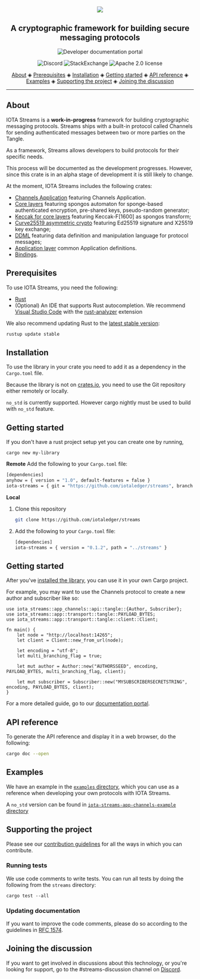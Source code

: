 <h1 align="center">
  <br>
  <a href="https://wiki.iota.org/streams/welcome"><img src="streams.png"></a>
</h1>

<h2 align="center">A cryptographic framework for building secure messaging protocols</h2>

<p align="center">
    <a href="https://wiki.iota.org/streams/welcome" style="text-decoration:none;">
    <img src="https://img.shields.io/badge/Documentation%20portal-blue.svg?style=for-the-badge"
         alt="Developer documentation portal">
      </p>
<p align="center">
	<a href="https://discord.iota.org/" style="text-decoration:none;"><img src="https://img.shields.io/badge/Discord-9cf.svg?logo=discord" alt="Discord"></a>
    <a href="https://iota.stackexchange.com/" style="text-decoration:none;"><img src="https://img.shields.io/badge/StackExchange-9cf.svg?logo=stackexchange" alt="StackExchange"></a>
    <a href="https://raw.githubusercontent.com/iotaledger/streams/master/LICENSE" style="text-decoration:none;"><img src="https://img.shields.io/badge/license-Apache%202.0-green.svg" alt="Apache 2.0 license"></a>
</p>

<p align="center">
  <a href="#about">About</a> ◈
  <a href="#prerequisites">Prerequisites</a> ◈
  <a href="#installation">Installation</a> ◈
  <a href="#getting-started">Getting started</a> ◈
  <a href="#api-reference">API reference</a> ◈
  <a href="#examples">Examples</a> ◈
  <a href="#supporting-the-project">Supporting the project</a> ◈
  <a href="#joining-the-discussion">Joining the discussion</a> 
</p>

---

## About

IOTA Streams is a **work-in-progress** framework for building cryptographic messaging protocols. Streams ships with a built-in protocol called Channels for sending authenticated messages between two or more parties on the Tangle.

As a framework, Streams allows developers to build protocols for their specific needs.

This process will be documented as the development progresses. However, since this crate is in an alpha stage of development it is still likely to change.

At the moment, IOTA Streams includes the following crates:
* [Channels Application](iota-streams-app-channels/README.md) featuring Channels Application.
* [Core layers](iota-streams-core/README.md) featuring spongos automaton for sponge-based authenticated encryption, pre-shared keys, pseudo-random generator;
* [Keccak for core layers](iota-streams-core-keccak/README.md) featuring Keccak-F[1600] as spongos transform;
* [Curve25519 asymmetric crypto](iota-streams-core-edsig/README.md) featuring Ed25519 signature and X25519 key exchange;
* [DDML](iota-streams-ddml/README.md) featuring data definition and manipulation language for protocol messages;
* [Application layer](iota-streams-app/README.md) common Application definitions.
* [Bindings](bindings/c/README.md).

## Prerequisites
To use IOTA Streams, you need the following:
- [Rust](https://www.rust-lang.org/tools/install)
- (Optional) An IDE that supports Rust autocompletion. We recommend [Visual Studio Code](https://code.visualstudio.com/Download) with the [rust-analyzer](https://marketplace.visualstudio.com/items?itemName=matklad.rust-analyzer) extension

We also recommend updating Rust to the [latest stable version](https://github.com/rust-lang/rustup.rs#keeping-rust-up-to-date):

```bash
rustup update stable
```


## Installation

To use the library in your crate you need to add it as a dependency in the `Cargo.toml` file.

Because the library is not on [crates.io](https://crates.io/), you need to use the Git repository either remotely or locally.

`no_std` is currently supported. However cargo nightly must be used to build with `no_std` feature.

## Getting started

If you don't have a rust project setup yet you can create one by running,

    cargo new my-library

**Remote**
Add the following to your `Cargo.toml` file:

```bash
[dependencies]
anyhow = { version = "1.0", default-features = false }
iota-streams = { git = "https://github.com/iotaledger/streams", branch  = "develop"}
```

**Local**

1. Clone this repository

    ```bash
    git clone https://github.com/iotaledger/streams
    ```

2. Add the following to your `Cargo.toml` file:

    ```bash
    [dependencies]
    iota-streams = { version = "0.1.2", path = "../streams" }
    ```

## Getting started

After you've [installed the library](#installation), you can use it in your own Cargo project.

For example, you may want to use the Channels protocol to create a new author and subscriber like so:

```
use iota_streams::app_channels::api::tangle::{Author, Subscriber};
use iota_streams::app::transport::tangle::PAYLOAD_BYTES;
use iota_streams::app::transport::tangle::client::Client;

fn main() {
    let node = "http://localhost:14265";
    let client = Client::new_from_url(node);

    let encoding = "utf-8";
    let multi_branching_flag = true;

    let mut author = Author::new("AUTHORSSEED", encoding, PAYLOAD_BYTES, multi_branching_flag, client);
    
    let mut subscriber = Subscriber::new("MYSUBSCRIBERSECRETSTRING", encoding, PAYLOAD_BYTES, client);
}
```

 For a more detailed guide, go to our [documentation portal](https://wiki.iota.org/streams/welcome).

## API reference

To generate the API reference and display it in a web browser, do the following:

```bash
cargo doc --open
```

## Examples

We have an example in the [`examples` directory](examples/src/main.rs), which you can use as a reference when developing your own protocols with IOTA Streams.

A `no_std` version can be found in [`iota-streams-app-channels-example` directory](iota-streams-app-channels-example/src/main.rs)

## Supporting the project

Please see our [contribution guidelines](CONTRIBUTING.md) for all the ways in which you can contribute.

### Running tests

We use code comments to write tests. You can run all tests by doing the following from the `streams` directory:

```
cargo test --all
```

### Updating documentation

If you want to improve the code comments, please do so according to the guidelines in [RFC 1574](https://github.com/rust-lang/rfcs/blob/master/text/1574-more-api-documentation-conventions.md#appendix-a-full-conventions-text).

## Joining the discussion

If you want to get involved in discussions about this technology, or you're looking for support, go to the #streams-discussion channel on [Discord](https://discord.iota.org/).
